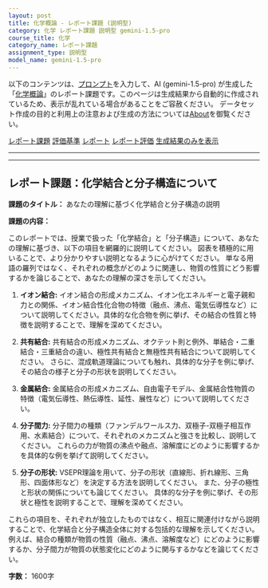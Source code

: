```yaml
---
layout: post
title: 化学概論 - レポート課題 (説明型)
category: 化学 レポート課題 説明型 gemini-1.5-pro
course_title: 化学
category_name: レポート課題
assignment_type: 説明型
model_name: gemini-1.5-pro
---
```


以下のコンテンツは、[プロンプト](https://github.com/takedatoshiyuki/synthetic_assignments/tree/main/generated/化学/gemini-1.5-pro/prompt_レポート課題-説明型.md)を入力して、AI (gemini-1.5-pro) が生成した「[化学概論](/contents/化学/)」のレポート課題です。このページは生成結果から自動的に作成されているため、表示が乱れている場合があることをご容赦ください。
データセット作成の目的と利用上の注意および生成の方法については[About](/About)を御覧ください。

[レポート課題](../レポート課題-説明型)
[評価基準](../評価基準-説明型)
[レポート](../レポート-説明型)
[レポート評価](../レポート評価-説明型)
[生成結果のみを表示](https://github.com/takedatoshiyuki/synthetic_assignments/tree/main/generated/化学/gemini-1.5-pro/レポート課題-説明型.md)
  

***
***
  
## レポート課題：化学結合と分子構造について

**課題のタイトル：** あなたの理解に基づく化学結合と分子構造の説明

**課題の内容：**

このレポートでは、授業で扱った「化学結合」と「分子構造」について、あなたの理解に基づき、以下の項目を網羅的に説明してください。  図表を積極的に用いることで、より分かりやすい説明となるように心がけてください。  単なる用語の羅列ではなく、それぞれの概念がどのように関連し、物質の性質にどう影響するかを論じることで、あなたの理解の深さを示してください。

1. **イオン結合:** イオン結合の形成メカニズム、イオン化エネルギーと電子親和力との関係、イオン結合性化合物の特徴（融点、沸点、電気伝導性など）について説明してください。具体的な化合物を例に挙げ、その結合の性質と特徴を説明することで、理解を深めてください。

2. **共有結合:** 共有結合の形成メカニズム、オクテット則と例外、単結合・二重結合・三重結合の違い、極性共有結合と無極性共有結合について説明してください。  さらに、混成軌道理論についても触れ、具体的な分子を例に挙げ、その結合の様子と分子の形状を説明してください。

3. **金属結合:** 金属結合の形成メカニズム、自由電子モデル、金属結合性物質の特徴（電気伝導性、熱伝導性、延性、展性など）について説明してください。

4. **分子間力:** 分子間力の種類（ファンデルワールス力、双極子-双極子相互作用、水素結合）について、それぞれのメカニズムと強さを比較し、説明してください。  これらの力が物質の沸点や融点、溶解度にどのように影響するかを具体的な例を挙げて説明してください。

5. **分子の形状:** VSEPR理論を用いて、分子の形状（直線形、折れ線形、三角形、四面体形など）を決定する方法を説明してください。  また、分子の極性と形状の関係についても論じてください。  具体的な分子を例に挙げ、その形状と極性を説明することで、理解を深めてください。

これらの項目を、それぞれが独立したものではなく、相互に関連付けながら説明することで、化学結合と分子構造全体に対する包括的な理解を示してください。 例えば、結合の種類が物質の性質（融点、沸点、溶解度など）にどのように影響するか、分子間力が物質の状態変化にどのように関与するかなどを論じてください。

**字数：** 1600字
